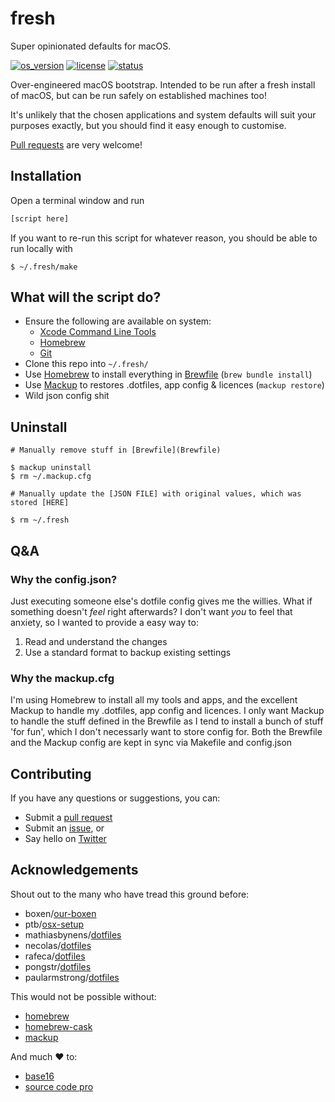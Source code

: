 # fresh

Super opinionated defaults for macOS.

[![os_version](https://img.shields.io/badge/macOS-10.13-blue.svg?maxAge=2592000)](https://www.apple.com/macos/high-sierra/)
[![license](https://img.shields.io/github/license/mashape/apistatus.svg?maxAge=2592000)](LICENSE.md)
[![status](https://img.shields.io/badge/status-WIP-red.svg?maxAge=2592000)](WIP.md)

Over-engineered macOS bootstrap. Intended to be run after a fresh install of macOS, but can be run safely on established machines too!

It's unlikely that the chosen applications and system defaults will suit your purposes exactly, but you should find it easy enough to customise.

[Pull requests](https://help.github.com/articles/creating-a-pull-request/) are very welcome!

## Installation

Open a terminal window and run
``` sh
[script here]
```

If you want to re-run this script for whatever reason, you should be able to run locally with
```
$ ~/.fresh/make
```

## What will the script do?

- Ensure the following are available on system:
  - [Xcode Command Line Tools](https://developer.apple.com/xcode/downloads/)
  - [Homebrew](https://github.com/Homebrew/brew)
  - [Git](http://git-scm.com/downloads/)
- Clone this repo into `~/.fresh/`
- Use [Homebrew](https://github.com/Homebrew/brew) to install everything in [Brewfile](Brewfile) (`brew bundle install`)
- Use [Mackup](https://github.com/lra/mackup) to restores .dotfiles, app config & licences (`mackup restore`)
- Wild json config shit

## Uninstall
```
# Manually remove stuff in [Brewfile](Brewfile)

$ mackup uninstall
$ rm ~/.mackup.cfg

# Manually update the [JSON FILE] with original values, which was stored [HERE]

$ rm ~/.fresh
```

## Q&A

### Why the config.json?

Just executing someone else's dotfile config gives me the willies. What if something doesn't _feel_ right afterwards? I don't want _you_ to feel that anxiety, so I wanted to provide a easy way to:
1. Read and understand the changes
2. Use a standard format to backup existing settings

### Why the mackup.cfg

I'm using Homebrew to install all my tools and apps, and the excellent Mackup to handle my .dotfiles, app config and licences. I only want Mackup to handle the stuff defined in the Brewfile as I tend to install a bunch of stuff 'for fun', which I don't necessarly want to store config for. Both the Brewfile and the Mackup config are kept in sync via Makefile and config.json

## Contributing

If you have any questions or suggestions, you can:
- Submit a [pull request](https://github.com/d3v1an7/fresh/pull/new/master)
- Submit an [issue](https://github.com/d3v1an7/fresh/issues/new), or
- Say hello on [Twitter](https://twitter.com/d3v1an7)

## Acknowledgements

Shout out to the many who have tread this ground before:
- boxen/[our-boxen](https://boxen.github.com/)
- ptb/[osx-setup](https://github.com/ptb/Mac-OS-X-Lion-Setup)
- mathiasbynens/[dotfiles](https://github.com/mathiasbynens/dotfiles)
- necolas/[dotfiles](https://github.com/necolas/dotfiles)
- rafeca/[dotfiles](https://github.com/rafeca/dotfiles)
- pongstr/[dotfiles](https://github.com/pongstr/dotfiles)
- paularmstrong/[dotfiles](https://github.com/paularmstrong/dotfiles)

This would not be possible without:
- [homebrew](https://github.com/Homebrew/brew)
- [homebrew-cask](https://github.com/caskroom/homebrew-cask)
- [mackup](https://github.com/lra/mackup)

And much :heart: to:
- [base16](https://github.com/chriskempson/base16)
- [source code pro](https://github.com/adobe-fonts/source-code-pro)

